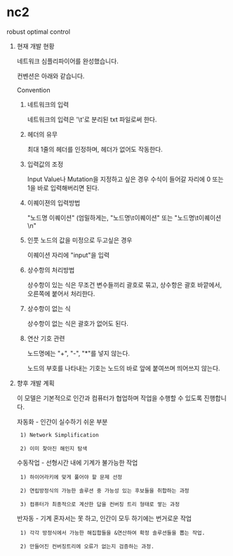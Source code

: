 # nc2
robust optimal control


1. 현재 개발 현황

    네트워크 심플리파이어를 완성했습니다.
    
    컨벤션은 아래와 같습니다.
    
    
    Convention
    
    1) 네트워크의 입력
    
        네트워크의 입력은 '\t'로 분리된 txt 파일로써 한다.
        
    2) 헤더의 유무
    
        최대 1줄의 헤더를 인정하며, 헤더가 없어도 작동한다.
        
    3) 입력값의 조정
    
        Input Value나 Mutation을 지정하고 싶은 경우 수식이 들어갈 자리에 0 또는 1을 바로 입력해버리면 된다.
        
    4) 이퀘이젼의 입력방법
    
        "노드명    이퀘이션"  (엄밀하게는, "노드명\t이퀘이션" 또는 "노드명\t이퀘이션\n"
        
    5) 인풋 노드의 값을 미정으로 두고싶은 경우
    
        이퀘이션 자리에 "input"을 입력
        
    6) 상수항의 처리방법
    
        상수항이 있는 식은 무조건 변수들끼리 괄호로 묶고, 상수항은 괄호 바깥에서, 오른쪽에 붙어서 처리한다.
        
    7) 상수항이 없는 식
    
        상수항이 없는 식은 괄호가 없어도 된다.
        
    8) 연산 기호 관련
    
        노드명에는 "+", "-", "*"를 넣지 않는다.
        
        노드의 부호를 나타내는 기호는 노드의 바로 앞에 붙여쓰며 띄어쓰지 않는다.
        




2. 향후 개발 계획

    이 모델은 기본적으로 인간과 컴퓨터가 협업하며 작업을 수행할 수 있도록 진행합니다.
    
    
    
    자동화   - 인간이 실수하기 쉬운 부분
    
        1) Network Simplification
        
        2) 이미 찾아진 해인지 탐색
        
        



    수동작업 - 선형시간 내에 기계가 불가능한 작업
    
        1) 하이어라키에 맞게 풀어야 할 문제 선정
        
        2) 연립방정식의 가능한 솔루션 중 가능성 있는 후보들을 취합하는 과정
        
        3) 컴퓨터가 최종적으로 계산한 답을 컨버징 트리 형태로 쌓는 과정
        


    반자동 - 기계 혼자서는 못 하고, 인간이 모두 하기에는 번거로운 작업
    
        1) 각각 방정식에서 가능한 해집합들을 &연산하여 확정 솔루션들을 뽑는 작업.
        
        2) 만들어진 컨버징트리에 오류가 없는지 검증하는 과정.
        






